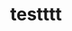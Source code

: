 ---
{"title":"testttt","tags":["Kartoffeln","Gnocchi","Dessert"],"ingredientList":[{"title":"Foo","ingredients":["baar","bli"]}]}
---